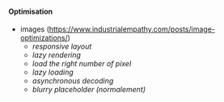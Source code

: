 


#### Optimisation

- images  (https://www.industrialempathy.com/posts/image-optimizations/)
    - _responsive layout_
    - _lazy rendering_
    - _load the right number of pixel_
    - _lazy loading_
    - _asynchronous decoding_
    - _blurry placeholder (normalement)_
